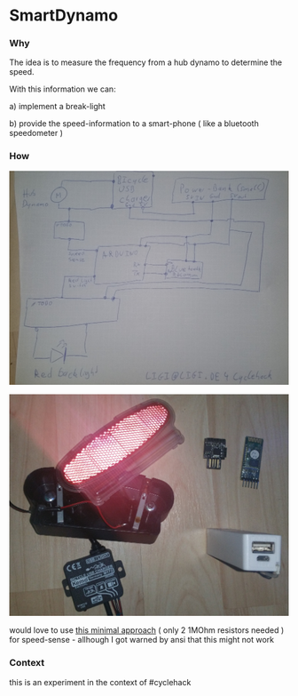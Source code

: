 SmartDynamo
===========

### Why


The idea is to measure the frequency from a hub dynamo to determine the speed.

With this information we can:

 a) implement a break-light 
 
 b) provide the speed-information to a smart-phone ( like a bluetooth speedometer )

### How

![circuit](images/circuit_rough_scaled.jpg)

![parts](images/parts_scaled.jpg)

would love to use [this minimal approach](http://electronics.stackexchange.com/questions/131010/wheel-speed-from-shimano-dyamo-hub-using-arduino/160802#160802) ( only 2 1MOhm resistors needed ) for speed-sense - allhough I got warned by ansi that this might not work 

### Context

this is an experiment in the context of #cyclehack
